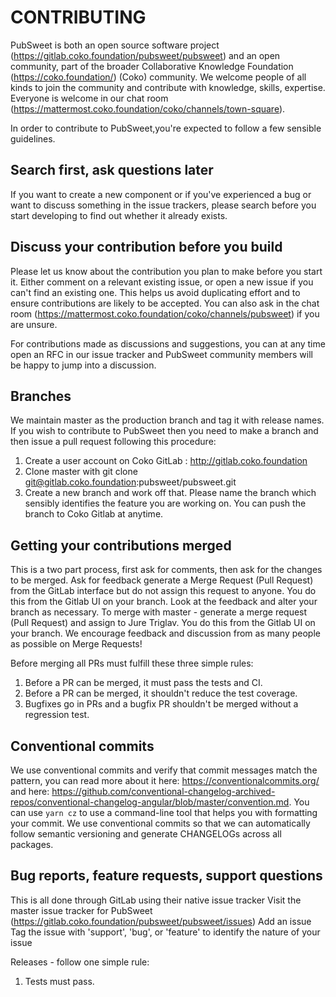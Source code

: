 # CONTRIBUTING

PubSweet is both an open source software project (https://gitlab.coko.foundation/pubsweet/pubsweet) and an open community, part of the broader Collaborative Knowledge Foundation (https://coko.foundation/) (Coko) community. We welcome people of all kinds to join the community and contribute with knowledge, skills, expertise. Everyone is welcome in our chat room (https://mattermost.coko.foundation/coko/channels/town-square).

In order to contribute to PubSweet,you're expected to follow a few sensible guidelines.

## Search first, ask questions later

If you want to create a new component or if you've experienced a bug or want to discuss something in the issue trackers, please search before you start developing to find out whether it already exists.

## Discuss your contribution before you build

Please let us know about the contribution you plan to make before you start it. Either comment on a relevant existing issue, or open a new issue if you can't find an existing one. This helps us avoid duplicating effort and to ensure contributions are likely to be accepted. You can also ask in the chat room (https://mattermost.coko.foundation/coko/channels/pubsweet) if you are unsure.

For contributions made as discussions and suggestions, you can at any time open an RFC in our issue tracker and PubSweet community members will be happy to jump into a discussion.

## Branches

We maintain master as the production branch and tag it with release names. If you wish to contribute to PubSweet then you need to make a branch and then issue a pull request following this procedure:  
1. Create a user account on Coko GitLab : http://gitlab.coko.foundation
2. Clone master with git clone git@gitlab.coko.foundation:pubsweet/pubsweet.git
3. Create a new branch and work off that. Please name the branch which sensibly identifies the feature you are working on. You can push the branch to Coko Gitlab at anytime.

## Getting your contributions merged

This is a two part process, first ask for comments, then ask for the changes to be merged.
Ask for feedback generate a Merge Request (Pull Request) from the GitLab interface but do not assign this request to anyone. You do this from the Gitlab
UI on your branch.
Look at the feedback and alter your branch as necessary.
To merge with master - generate a merge request (Pull Request) and assign to Jure Triglav. You do this from the Gitlab UI on your branch.
We encourage feedback and discussion from as many people as possible on Merge Requests!

Before merging all PRs must fulfill these three simple rules:

1.  Before a PR can be merged, it must pass the tests and CI.
2.  Before a PR can be merged, it shouldn't reduce the test coverage.
3.  Bugfixes go in PRs and a bugfix PR shouldn't be merged without a regression test.

## Conventional commits

We use conventional commits and verify that commit messages match the pattern, you can read more about it here: https://conventionalcommits.org/ and here: https://github.com/conventional-changelog-archived-repos/conventional-changelog-angular/blob/master/convention.md. You can use `yarn cz` to use a command-line tool that helps you with formatting your commit. We use conventional commits so that we can automatically follow semantic versioning and generate CHANGELOGs across all packages.

## Bug reports, feature requests, support questions

This is all done through GitLab using their native issue tracker
Visit the master issue tracker for PubSweet (https://gitlab.coko.foundation/pubsweet/pubsweet/issues)
Add an issue
Tag the issue with 'support', 'bug', or 'feature' to identify the nature of your issue

Releases - follow one simple rule:

1.  Tests must pass.
